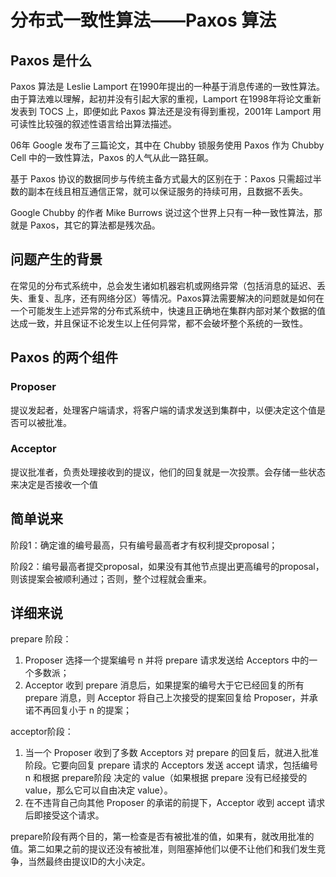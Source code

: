 # 分布式一致性算法——Paxos 算法

## Paxos 是什么

Paxos 算法是 Leslie Lamport 在1990年提出的一种基于消息传递的一致性算法。由于算法难以理解，起初并没有引起大家的重视，Lamport 在1998年将论文重新发表到 TOCS 上，即便如此 Paxos 算法还是没有得到重视，2001年 Lamport 用可读性比较强的叙述性语言给出算法描述。

06年 Google 发布了三篇论文，其中在 Chubby 锁服务使用 Paxos 作为 Chubby Cell 中的一致性算法，Paxos 的人气从此一路狂飙。

基于 Paxos 协议的数据同步与传统主备方式最大的区别在于：Paxos 只需超过半数的副本在线且相互通信正常，就可以保证服务的持续可用，且数据不丢失。

Google Chubby 的作者 Mike Burrows 说过这个世界上只有一种一致性算法，那就是 Paxos，其它的算法都是残次品。

## 问题产生的背景

在常见的分布式系统中，总会发生诸如机器宕机或网络异常（包括消息的延迟、丢失、重复、乱序，还有网络分区）等情况。Paxos算法需要解决的问题就是如何在一个可能发生上述异常的分布式系统中，快速且正确地在集群内部对某个数据的值达成一致，并且保证不论发生以上任何异常，都不会破坏整个系统的一致性。

## Paxos 的两个组件

### Proposer

提议发起者，处理客户端请求，将客户端的请求发送到集群中，以便决定这个值是否可以被批准。

### Acceptor

提议批准者，负责处理接收到的提议，他们的回复就是一次投票。会存储一些状态来决定是否接收一个值

## 简单说来
阶段1：确定谁的编号最高，只有编号最高者才有权利提交proposal；

阶段2：编号最高者提交proposal，如果没有其他节点提出更高编号的proposal，则该提案会被顺利通过；否则，整个过程就会重来。

## 详细来说
prepare 阶段：
1. Proposer 选择一个提案编号 n 并将 prepare 请求发送给 Acceptors 中的一个多数派；
2. Acceptor 收到 prepare 消息后，如果提案的编号大于它已经回复的所有 prepare 消息，则 Acceptor 将自己上次接受的提案回复给 Proposer，并承诺不再回复小于 n 的提案；

acceptor阶段：
1. 当一个 Proposer 收到了多数 Acceptors 对 prepare 的回复后，就进入批准阶段。它要向回复 prepare 请求的 Acceptors 发送 accept 请求，包括编号 n 和根据 prepare阶段 决定的 value（如果根据 prepare 没有已经接受的 value，那么它可以自由决定 value）。
2. 在不违背自己向其他 Proposer 的承诺的前提下，Acceptor 收到 accept 请求后即接受这个请求。

prepare阶段有两个目的，第一检查是否有被批准的值，如果有，就改用批准的值。第二如果之前的提议还没有被批准，则阻塞掉他们以便不让他们和我们发生竞争，当然最终由提议ID的大小决定。